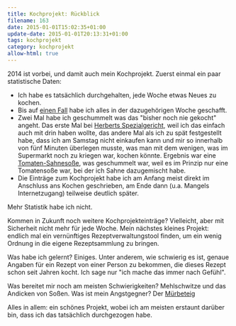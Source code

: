 ```yaml
---
title: Kochprojekt: Rückblick
filename: 163
date: 2015-01-01T15:02:35+01:00
update-date: 2015-01-01T20:13:31+01:00
tags: kochprojekt
category: kochprojekt
allow-html: true
---
```

<p>2014 ist vorbei, und damit auch mein Kochprojekt. Zuerst einmal ein paar statistische Daten:</p>
<ul>
<li>Ich habe es tatsächlich durchgehalten, jede Woche etwas Neues zu kochen.</li>
<li>Bis auf <a href="https://www.strangerthanusual.de/blogposts/92">einen Fall</a> habe ich alles in der dazugehörigen Woche geschafft.</li>
<li>Zwei Mal habe ich geschummelt was das "bisher noch nie gekocht" angeht. Das erste Mal bei <a href="https://www.strangerthanusual.de/blogposts/115">Herberts Spezialgericht</a>, weil ich das einfach auch mit drin haben wollte, das andere Mal als ich zu spät festgestellt habe, dass ich am Samstag nicht einkaufen kann und mir so innerhalb von fünf Minuten überlegen musste, was man mit dem wenigen, was im Supermarkt noch zu kriegen war, kochen könnte. Ergebnis war eine <a href="https://www.strangerthanusual.de/blogposts/152">Tomaten-Sahnesoße</a>, was geschummelt war, weil es im Prinzip nur eine Tomatensoße war, bei der ich Sahne dazugemischt habe.</li>
<li>Die Einträge zum Kochprojekt habe ich am Anfang meist direkt im Anschluss ans Kochen geschrieben, am Ende dann (u.a. Mangels Internetzugang) teilweise deutlich später.</li>
</ul>
<p>Mehr Statistik habe ich nicht.</p>
<p>Kommen in Zukunft noch weitere Kochprojekteinträge? Vielleicht, aber mit Sicherheit nicht mehr für jede Woche. Mein nächstes kleines Projekt: endlich mal ein vernünftiges Rezeptverwaltungstool finden, um ein wenig Ordnung in die eigene Rezeptsammlung zu bringen.</p>
<p>Was habe ich gelernt? Einiges. Unter anderem, wie schwierig es ist, genaue Angaben für ein Rezept von einer Person zu bekommen, die dieses Rezept schon seit Jahren kocht. Ich sage nur "ich mache das immer nach Gefühl".</p>
<p>Was bereitet mir noch am meisten Schwierigkeiten? Mehlschwitze und das Andicken von Soßen. Was ist mein Angstgegner? Der <a href="https://www.strangerthanusual.de/blogposts/96">Mürbeteig</a></p>
<p>Alles in allem: ein schönes Projekt, wobei ich am meisten erstaunt darüber bin, dass ich das tatsächlich durchgezogen habe.</p>
